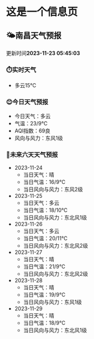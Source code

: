 # 这是一个信息页 
## 🌤️**南昌**天气预报
更新时间**2023-11-23 05:45:03**
### ⏱️实时天气
- 多云15℃
### 😊今日天气预报
- 今日天气：多云
- 气温：23/9℃
- AQI指数：69良
- 风向与风力：东风1级
### 🤩未来六天天气预报
- 2023-11-24
  - 当日天气：晴
  - 当日气温：16/9℃
  - 当日风向与风力：东风2级
- 2023-11-25
  - 当日天气：多云
  - 当日气温：18/10℃
  - 当日风向与风力：东北风1级
- 2023-11-26
  - 当日天气：多云
  - 当日气温：20/11℃
  - 当日风向与风力：东北风2级
- 2023-11-27
  - 当日天气：晴
  - 当日气温：21/9℃
  - 当日风向与风力：东北风2级
- 2023-11-28
  - 当日天气：晴
  - 当日气温：19/9℃
  - 当日风向与风力：东风1级
- 2023-11-29
  - 当日天气：晴
  - 当日气温：18/9℃
  - 当日风向与风力：东北风1级

